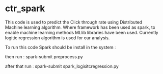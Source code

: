 # ctr_spark
This code is used to predict the Click through rate using Distributed Machine learning algorithm. Where framework has been used as spark, to enable machine learning methods MLlib libraries have been used. Currently logitic regression algorithm is used for our analysis.

To run this code Spark should be install in the system :

then run :
spark-submit preprocess.py

after that run :
spark-submit spark_logisitcregression.py
